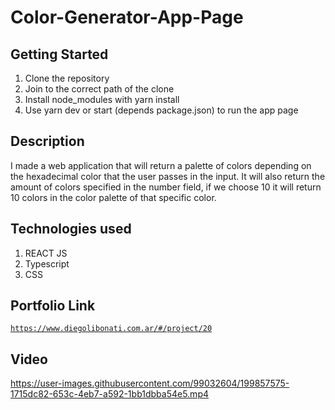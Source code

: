 # Color-Generator-App-Page

## Getting Started

1. Clone the repository
2. Join to the correct path of the clone
3. Install node_modules with yarn install
4. Use yarn dev or start (depends package.json) to run the app page

## Description

I made a web application that will return a palette of colors depending on the hexadecimal color that the user passes in the input. It will also return the amount of colors specified in the number field, if we choose 10 it will return 10 colors in the color palette of that specific color.

## Technologies used

1. REACT JS
2. Typescript
3. CSS

## Portfolio Link

[`https://www.diegolibonati.com.ar/#/project/20`](https://www.diegolibonati.com.ar/#/project/20)

## Video

https://user-images.githubusercontent.com/99032604/199857575-1715dc82-653c-4eb7-a592-1bb1dbba54e5.mp4
